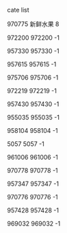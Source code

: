 cate list

970775 新鲜水果 8

972200 972200 -1

957330 957330 -1

957615 957615 -1

975706 975706 -1

972219 972219 -1

957430 957430 -1

955035 955035 -1

958104 958104 -1

5057 5057 -1

961006 961006 -1

970778 970778 -1

957347 957347 -1

970776 970776 -1

957428 957428 -1

969032 969032 -1

